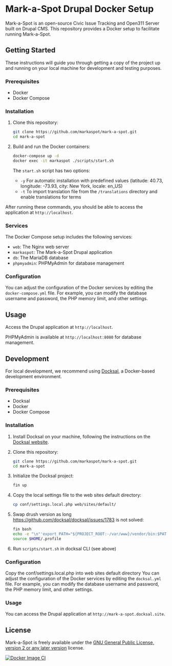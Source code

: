 # Mark-a-Spot Drupal Docker Setup

Mark-a-Spot is an open-source Civic Issue Tracking and Open311 Server built on Drupal CMS. This repository provides a Docker setup to facilitate running Mark-a-Spot.

## Getting Started

These instructions will guide you through getting a copy of the project up and running on your local machine for development and testing purposes.

### Prerequisites

- Docker
- Docker Compose

### Installation

1. Clone this repository:
    ```bash
    git clone https://github.com/markaspot/mark-a-spot.git
    cd mark-a-spot
    ```

2. Build and run the Docker containers:
    ```bash
    docker-compose up -d
    docker exec -it markaspot ./scripts/start.sh
    ```

   The `start.sh` script has two options:
   - `-y` For automatic installation with predefined values (latitude: 40.73, longitude: -73.93, city: New York, locale: en_US)
   - `-t` To import translation file from the `/translations` directory and enable translations for terms

After running these commands, you should be able to access the application at `http://localhost`.

### Services

The Docker Compose setup includes the following services:

- `web`: The Nginx web server
- `markaspot`: The Mark-a-Spot Drupal application
- `db`: The MariaDB database
- `phpmyadmin`: PHPMyAdmin for database management

### Configuration

You can adjust the configuration of the Docker services by editing the `docker-compose.yml` file. For example, you can modify the database username and password, the PHP memory limit, and other settings.

## Usage

Access the Drupal application at `http://localhost`.

PHPMyAdmin is available at `http://localhost:8080` for database management.

## Development

For local development, we recommend using [Docksal](https://docksal.io/), a Docker-based development environment.

### Prerequisites

- Docksal
- Docker
- Docker Compose

### Installation

1. Install Docksal on your machine, following the instructions on the [Docksal website](https://docksal.io/installation).

2. Clone this repository:

    ```bash
    git clone https://github.com/markaspot/mark-a-spot.git
    cd mark-a-spot
    ```

3. Initialize the Docksal project:

    ```bash
    fin up
    ```
4. Copy the local settings file to the web sites default directory:

    ```bash
    cp conf/settings.local.php web/sites/default/
    ```
5. Swap drush version as long https://github.com/docksal/docksal/issues/1783 is not solved:

    ```bash
    fin bash
    echo -e "\n"'export PATH="${PROJECT_ROOT:-/var/www}/vendor/bin:$PATH"' >> $HOME/.profile;
    source $HOME/.profile
    ```
6. Run `scripts/start.sh` in docksal CLI (see above)


### Configuration

Copy the conf/settings.local.php into web sites default directory
You can adjust the configuration of the Docker services by editing the `docksal.yml` file. For example, you can modify the database username and password, the PHP memory limit, and other settings.


### Usage

You can access the Drupal application at `http://mark-a-spot.docksal.site`.

## License

Mark-a-Spot is freely available under the [GNU General Public License, version 2 or any later version](https://www.gnu.org/licenses/old-licenses/gpl-2.0.en.html) license.


[![Docker Image CI](https://github.com/markaspot/mark-a-spot/actions/workflows/docker-image.yml/badge.svg)](https://github.com/markaspot/mark-a-spot/actions/workflows/docker-image.yml)
